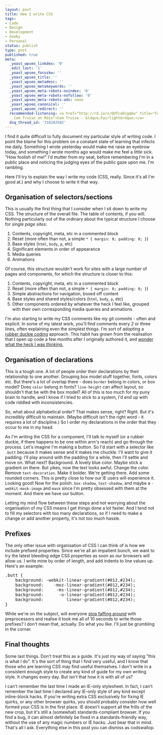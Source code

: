 ```yaml
---
layout: post
title: How I write CSS
tags:
- Code
- Design
- Development
- Geeky
- Personal
status: publish
type: post
published: true
meta:
  _yoast_wpseo_linkdex: '0'
  _edit_last: '1'
  _yoast_wpseo_focuskw: ''
  _yoast_wpseo_title: ''
  _yoast_wpseo_metadesc: ''
  _yoast_wpseo_metakeywords: ''
  _yoast_wpseo_meta-robots-noindex: '0'
  _yoast_wpseo_meta-robots-nofollow: '0'
  _yoast_wpseo_meta-robots-adv: none
  _yoast_wpseo_canonical: ''
  _yoast_wpseo_redirect: ''
  recommended-listening: <a href="http://rd.io/x/QUTcaDcgq6w" title="Fairlight by
    Com Truise on Rdio">Com Truise - &ldquo;Fairlight&rdquo;</a>
  dsq_thread_id: '718242582'
---
```

I find it quite difficult to fully document my particular style of writing code. I point the blame for this problem on a constant state of learning that infects me daily. Something I wrote yesterday would make me raise an eyebrow today, and something I wrote months ago would make me feel a little sick. "How foolish of me!" I'd mutter from my seat, before remembering I'm in a public place and noticing the judging eyes of the public gaze upon me. I'm rambling.

Here I'll try to  explain the way I write my code (CSS, really. Since it's all I'm good at.) and why I choose to write it that way.

<!--more-->

<h2>Organisation of selectors/sections</h2>
This is usually the first thing that I consider when I sit down to write my CSS. The structure of the overall file. The table of contents, if you will. Nothing particularly out of the ordinary about the typical structure I choose for <em>single page sites</em>:

<ol>
<li>Contents, copyright, meta, etc in a commented block</li>
<li>Reset (more often than not, a simple <code>* { margin: 0; padding: 0; }</code>)</li>
<li>Base styles (<code>html</code>, <code>body</code>, <code>p</code>, etc)</li>
<li>Significant elements in order of appearance</li>
<li>Media queries</li>
<li>Animations</li>
</ol>

Of course, this structure wouldn't work for sites with a large number of pages and components, for which the structure is closer to this:

<ol>
<li>Contents, copyright, meta, etc in a commented block</li>
<li>Reset (more often than not, a simple <code>* { margin: 0; padding: 0; }</code>)</li>
<li>Simple abstractions for navigation, boxed off content</li>
<li>Base styles and shared styles/colors (<code>html</code>, <code>body</code>, <code>p</code>, etc)</li>
<li>Other components ordered by whatever the heck I feel like, grouped with their own corresponding media queries and animations</li>
</ol>

I'm also starting to write my CSS comments like my git commits - often and explicit. In some of my latest work, you'll find comments every 2 or three lines, often explaining even the simplest things. I'm sort of adopting a <a href="http://en.wikipedia.org/wiki/Rubber_duck_debugging">rubber duckie coding</a> approach. This habit has grown from the realisation that I open up code a few months after I originally authored it, and <a href="http://bukk.it/wtafnnn.gif">wonder what the heck I was thinking.</a>

<h2>Organisation of declarations</h2>
This is a tough one. A lot of people order their declarations by their relationship to one another. Grouping box model stuff together, fonts, colors etc. But there's a lot of overlap there - does <code>border</code> belong in colors, or box model? Does <code>color</code> belong in fonts? <code>line-height</code> can affect layout, so shouldn't that be with the box model? All of this is too much for my puny brain to handle, and I know if I tried to stick to a system, I'd end up with code riddled with inconsistencies.

So, what about alphabetical order? That makes sense, right? Right. But it's incredibly difficult to maintain. (Maybe difficult isn't the right word - it requires a lot of discipline.) So I order my declarations in the order that they occur to me in my head.

As I'm writing the CSS for a component, I'll talk to myself (or a rubber duckie, if there happens to be one within arm's reach) and go through the process. Let's imagine I'm making a button. So I'd start with a selector like <code>.butt</code> because it makes sense and it makes me chuckle. I'll want to give it padding. I'll play around with the padding for a while, then I'll settle and move on. What next? Background. A lovely blue color. Maybe stick a gradient on there. But yikes, now the text looks awful. Change the color. Remove <code>text-decoration</code>. Make it bolder. We're getting there. Add some rounded corners. This is pretty close to how our IE users will experience it. Looking good! Now for the polish. <code>box-shadow</code>, <code>text-shadow</code>, and maybe a <code>-webkit-mask-image</code> and <code>mask</code> since I'm pretty obsessed with them at the moment. And there we have our button.

Letting my mind flow between these steps and not worrying about the organisation of my CSS means I get things done a lot faster. And I tend not to fill my selectors with too many declarations, so if I need to make a change or add another property, it's not too much hassle.

<h2>Prefixes</h2>
The only other issue with organisation of CSS I can think of is how we include prefixed properties. Since we're all an impatient bunch, we want to try the latest bleeding edge CSS properties as soon as our browsers will allow us. I write mine by order of length, and add indents to line values up. Here's an example:

<pre class=prettyprint>.butt {
    background: -webkit-linear-gradient(#012,#234);
    background:    -moz-linear-gradient(#012,#234);
    background:     -ms-linear-gradient(#012,#234);
    background:      -o-linear-gradient(#012,#234);
    background:         linear-gradient(#012,#234);
}</pre>

While we're on the subject, will everyone <a href="http://daneden.me/2012/05/preprocessors/">stop faffing around</a> with preprocessors and realise it took me all of 10 seconds to write those prefixes? I don't mean that, actually. Do what you like. I'll just be grumbling in the corner.

<h2>Final thoughts</h2>
Some last things. Don't treat this as a guide. It's just my way of saying "this is what I do". It's the sort of thing that I find very useful, and I know that those who are learning CSS may find useful themselves. I don't write in a consistent enough style to create any kind of guide for my own writing style. It changes every day. But isn't that how it is with all of us?

I can't remember the last time I made an IE-only stylesheet. In fact, I can't remember the last time I declared any IE-only style of any kind except inline-block hacks. If you're writing extra CSS exclusively for fixing IE quirks, or any other browser quirks, you should probably consider how well formed your CSS is in the first place. IE doesn't support all the frills of the new crop, but it's still a (somewhat) standards-compliant browser. If you find a bug, it can almost definitely be fixed in a standards-friendly way, without the use of any magic numbers or IE hacks. Just bear that in mind. That's all I ask. Everything else in this post you can dismiss as codswallop.
